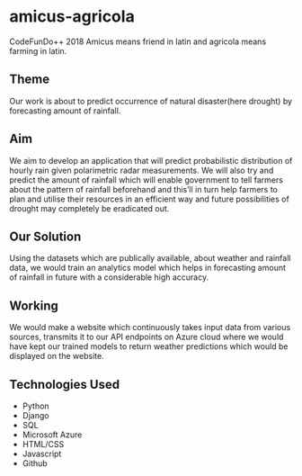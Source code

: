 # amicus-agricola

CodeFunDo++ 2018
Amicus means friend in latin and agricola means farming in latin.

## Theme

Our work is about to predict occurrence of natural disaster(here drought) by forecasting amount of rainfall. 

## Aim

We aim  to develop an application that will predict probabilistic distribution of hourly rain given polarimetric radar measurements.
We will also try and predict the amount of rainfall which will enable government to tell farmers about the pattern of rainfall beforehand and this’ll in turn help farmers to plan and utilise their resources in an efficient way and future possibilities of drought may completely be eradicated out. 

## Our Solution

Using the datasets which are publically available, about weather and rainfall data, we would train an analytics model which helps in forecasting amount of rainfall in future with a considerable high accuracy.

## Working

We would make a website which continuously takes input data from various sources, transmits it to our API endpoints on Azure cloud where we would have kept our trained models to return weather predictions which would be displayed on the website.

## Technologies Used

 - Python
 - Django
 - SQL
 - Microsoft Azure
 - HTML/CSS
 - Javascript
 - Github
